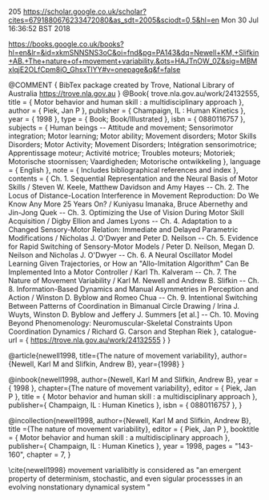 205
https://scholar.google.co.uk/scholar?cites=6791880676233472080&as_sdt=2005&sciodt=0,5&hl=en
Mon 30 Jul 16:36:52 BST 2018


https://books.google.co.uk/books?hl=en&lr=&id=xkmSNNSNS3oC&oi=fnd&pg=PA143&dq=Newell+KM,+Slifkin+AB.+The+nature+of+movement+variability.&ots=HAJTnOW_0Z&sig=MBMxlqjE2OLfCpm8iO_GhsxTlYY#v=onepage&q&f=false


@COMMENT { BibTex package created by Trove, National Library of Australia https://trove.nla.gov.au }
@Book{ trove.nla.gov.au/work/24132555,
title = { Motor behavior and human skill : a multidisciplinary approach },
author = { Piek, Jan P },
publisher = { Champaign, IL : Human Kinetics },
year = { 1998 },
type = { Book; Book/Illustrated },
isbn = { 0880116757 },
subjects = { Human beings -- Attitude and movement; Sensorimotor integration; Motor learning; Motor ability; Movement disorders; Motor Skills Disorders; Motor Activity; Movement Disorders; Intégration sensorimotrice; Apprentissage moteur; Activité motrice; Troubles moteurs; Motoriek; Motorische stoornissen; Vaardigheden; Motorische ontwikkeling },
language = { English },
note = { Includes bibliographical references and index },
contents = { Ch. 1. Sequential Representation and the Neural Basis of Motor Skills / Steven W. Keele, Matthew Davidson and Amy Hayes -- Ch. 2. The Locus of Distance-Location Interference in Movement Reproduction: Do We Know Any More 25 Years On? / Kuniyasu Imanaka, Bruce Abernethy and Jin-Jong Quek -- Ch. 3. Optimizing the Use of Vision During Motor Skill Acquisition / Digby Ellion and James Lyons -- Ch. 4. Adaptation to a Changed Sensory-Motor Relation: Immediate and Delayed Parametric Modifications / Nicholas J. O'Dwyer and Peter D. Neilson -- Ch. 5. Evidence for Rapid Switching of Sensory-Motor Models / Peter D. Neilson, Megan D. Neilson and Nicholas J. O'Dwyer -- Ch. 6. A Neural Oscillator Model Learning Given Trajectories, or How an "Allo-Imitation Algorithm" Can Be Implemented Into a Motor Controller / Karl Th. Kalveram -- Ch. 7. The Nature of Movement Variability / Karl M. Newell and Andrew B. Slifkin -- Ch. 8. Information-Based Dynamics and Manual Asymmetries in Perception and Action / Winston D. Byblow and Romeo Chua -- Ch. 9. Intentional Switching Between Patterns of Coordination in Bimanual Circle Drawing / Irina J. Wuyts, Winston D. Byblow and Jeffery J. Summers [et al.] -- Ch. 10. Moving Beyond Phenomenology: Neuromuscular-Skeletal Constraints Upon Coordination Dynamics / Richard G. Carson and Stephan Riek },
catalogue-url = { https://trove.nla.gov.au/work/24132555 }
}

@article{newell1998,
  title={The nature of movement variability},
  author={Newell, Karl M and Slifkin, Andrew B},
  year={1998}
}





@inbook{newell1998,
  author={Newell, Karl M and Slifkin, Andrew B},
  year = { 1998 },
  chapter={The nature of movement variability},
  editor = { Piek, Jan P },
  title = { Motor behavior and human skill : a multidisciplinary approach },
  publisher={ Champaign, IL : Human Kinetics },
  isbn = { 0880116757 },
}


@incollection{newell1998,
  author={Newell, Karl M and Slifkin, Andrew B},
  title ={The nature of movement variability},
  editor = { Piek, Jan P },
  booktitle = { Motor behavior and human skill : a multidisciplinary approach },
  publisher={ Champaign, IL : Human Kinetics },
  year        = 1998,
  pages       = "143-160",
  chapter     = 7,
}











\cite{newell1998}
movement varialibitly is considered as 
"an emergent property of determinism, stochastic, and even sigular processses
in an evolving nonstationary dynamical system "




